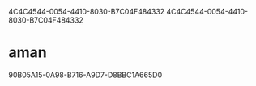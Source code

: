 4C4C4544-0054-4410-8030-B7C04F484332
4C4C4544-0054-4410-8030-B7C04F484332
# aman
90B05A15-0A98-B716-A9D7-D8BBC1A665D0
